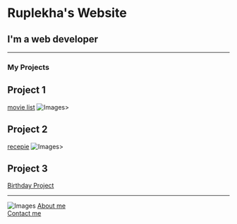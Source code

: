 <!DOCTYPE html>
<html lang="en">
<head>
    <title>Website</title>
</head>
<body>
    <h1>Ruplekha's Website</h1>
    <h2>I'm a web developer</h2></body></html><hr>
    <h3>My Projects</h3>
    <h2>Project 1</h2>
    <a href="practice project 1.html">movie list</a>
    <img src="c:\Users\dell\Pictures\Screenshots\Capture.PNG" alt="Images"/>>
    <h2>Project 2</h2>
    <a href="Practice project 2.html">recepie</a>
    <img src="c:\Users\dell\Pictures\Screenshots\Capture1.PNG"alt="Images"/>>
    <h2>Project 3</h2>
    <a href="BirthdayProject.html">Birthday Project</a><hr>
    <img src="c:\Users\dell\Pictures\Screenshots\Screenshot (92).png" alt="Images"/>
    <a href="Worksheet 1.html">About me</a>
    <br>
    <a href="Practice project 6.html">Contact me</a>
    </body>
        </html>


    
</body>
</html>
